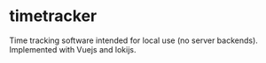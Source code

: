 # timetracker

Time tracking software intended for local use (no server backends). Implemented with Vuejs and lokijs.
